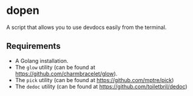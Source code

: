 # dopen
A script that allows you to use devdocs easily from the terminal.

## Requirements
- A Golang installation.
- The `glow` utility (can be found at https://github.com/charmbracelet/glow).
- The `pick` utility (can be found at https://github.com/mptre/pick)
- The `dedoc` utility (can be found at https://github.com/toiletbril/dedoc)